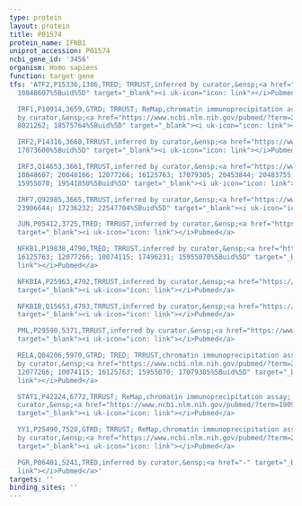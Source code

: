 ```yaml
---
type: protein
layout: protein
title: P01574
protein_name: IFNB1
uniprot_accession: P01574
ncbi_gene_id: '3456'
organism: Homo sapiens
function: target gene
tfs: 'ATF2,P15336,1386,TRED; TRRUST,inferred by curator,&ensp;<a href="https://www.ncbi.nlm.nih.gov/pubmed/?term=17496231;
  10848607%5Buid%5D" target="_blank"><i uk-icon="icon: link"></i>Pubmed</a>

  IRF1,P10914,3659,GTRD; TRRUST; ReMap,chromatin immunoprecipitation assay; inferred
  by curator,&ensp;<a href="https://www.ncbi.nlm.nih.gov/pubmed/?term=22547704; 17073600;
  8021262; 18575764%5Buid%5D" target="_blank"><i uk-icon="icon: link"></i>Pubmed</a>

  IRF2,P14316,3660,TRRUST,inferred by curator,&ensp;<a href="https://www.ncbi.nlm.nih.gov/pubmed/?term=8021262;
  17073600%5Buid%5D" target="_blank"><i uk-icon="icon: link"></i>Pubmed</a>

  IRF3,Q14653,3661,TRRUST,inferred by curator,&ensp;<a href="https://www.ncbi.nlm.nih.gov/pubmed/?term=23096996;
  10848607; 20048166; 12077266; 16125763; 17079305; 20453844; 20483755; 17496231;
  15955070; 19541850%5Buid%5D" target="_blank"><i uk-icon="icon: link"></i>Pubmed</a>

  IRF7,Q92985,3665,TRRUST,inferred by curator,&ensp;<a href="https://www.ncbi.nlm.nih.gov/pubmed/?term=22698399;
  23906644; 17236232; 22547704%5Buid%5D" target="_blank"><i uk-icon="icon: link"></i>Pubmed</a>

  JUN,P05412,3725,TRED; TRRUST,inferred by curator,&ensp;<a href="https://www.ncbi.nlm.nih.gov/pubmed/?term=10848607%5Buid%5D"
  target="_blank"><i uk-icon="icon: link"></i>Pubmed</a>

  NFKB1,P19838,4790,TRED; TRRUST,inferred by curator,&ensp;<a href="https://www.ncbi.nlm.nih.gov/pubmed/?term=17079305;
  16125763; 12077266; 10074115; 17496231; 15955070%5Buid%5D" target="_blank"><i uk-icon="icon:
  link"></i>Pubmed</a>

  NFKBIA,P25963,4792,TRRUST,inferred by curator,&ensp;<a href="https://www.ncbi.nlm.nih.gov/pubmed/?term=10074115%5Buid%5D"
  target="_blank"><i uk-icon="icon: link"></i>Pubmed</a>

  NFKBIB,Q15653,4793,TRRUST,inferred by curator,&ensp;<a href="https://www.ncbi.nlm.nih.gov/pubmed/?term=10074115%5Buid%5D"
  target="_blank"><i uk-icon="icon: link"></i>Pubmed</a>

  PML,P29590,5371,TRRUST,inferred by curator,&ensp;<a href="https://www.ncbi.nlm.nih.gov/pubmed/?term=11042692%5Buid%5D"
  target="_blank"><i uk-icon="icon: link"></i>Pubmed</a>

  RELA,Q04206,5970,GTRD; TRED; TRRUST,chromatin immunoprecipitation assay; inferred
  by curator,&ensp;<a href="https://www.ncbi.nlm.nih.gov/pubmed/?term=22547704; 17496231;
  12077266; 10074115; 16125763; 15955070; 17079305%5Buid%5D" target="_blank"><i uk-icon="icon:
  link"></i>Pubmed</a>

  STAT1,P42224,6772,TRRUST; ReMap,chromatin immunoprecipitation assay; inferred by
  curator,&ensp;<a href="https://www.ncbi.nlm.nih.gov/pubmed/?term=19096445%5Buid%5D"
  target="_blank"><i uk-icon="icon: link"></i>Pubmed</a>

  YY1,P25490,7528,GTRD; TRRUST; ReMap,chromatin immunoprecipitation assay; inferred
  by curator,&ensp;<a href="https://www.ncbi.nlm.nih.gov/pubmed/?term=22065573%5Buid%5D"
  target="_blank"><i uk-icon="icon: link"></i>Pubmed</a>

  PGR,P06401,5241,TRED,inferred by curator,&ensp;<a href="-" target="_blank"><i uk-icon="icon:
  link"></i>Pubmed</a>'
targets: ''
binding_sites: ''
---
```

